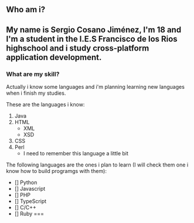 ## Who am i?

My name is Sergio Cosano Jiménez, I'm 18 and I'm a student in the I.E.S Francisco de los Rios highschool and i study cross-platform application development.
---
### What are my skill?

Actually i know some languages and i'm planning learning new languages when i finish my studies.

These are the languages i know:

1. Java
2. HTML
    * XML
    * XSD
3. CSS
4. Perl
    * I need to remember this language a little bit

The following languages ​​are the ones i plan to learn (I will check them one i know how to build programgs with them):

- [] Python
- [] Javascript
- [] PHP
- [] TypeScript
- [] C/C++
- [] Ruby
===